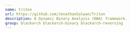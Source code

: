 ```yaml
---
name: triton
url: https://github.com/JonathanSalwan/Triton
description: A Dynamic Binary Analysis (DBA) framework.
group: blackarch blackarch-binary blackarch-reversing
---
```

